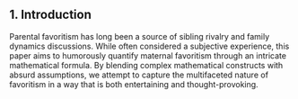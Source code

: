 ## 1. Introduction

Parental favoritism has long been a source of sibling rivalry and family dynamics discussions. While often considered a subjective experience, this paper aims to humorously quantify maternal favoritism through an intricate mathematical formula. By blending complex mathematical constructs with absurd assumptions, we attempt to capture the multifaceted nature of favoritism in a way that is both entertaining and thought-provoking.